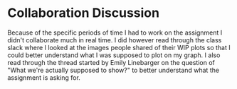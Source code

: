 # Collaboration Discussion
Because of the specific periods of time I had to work on the assignment I didn't collaborate much in real time. I did however read through the class slack where I looked at the images people shared of their WIP plots so that I could better understand what I was supposed to plot on my graph. I also read through the thread started by Emily Linebarger on the question of "What we're actually supposed to show?" to better understand what the assignment is asking for.